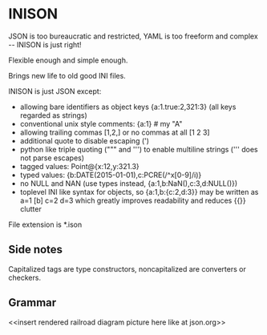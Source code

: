 # INISON

JSON is too bureaucratic and restricted, YAML is too freeform and complex -- INISON is just right!

Flexible enough and simple enough.

Brings new life to old good INI files.

INISON is just JSON except:

* allowing bare identifiers as object keys {a:1.true:2,321:3} (all keys regarded as strings)
* conventional unix style comments: {a:1} # my "A"
* allowing trailing commas [1,2,] or no commas at all [1 2 3]
* additional quote to disable escaping (')
* python like triple quoting (""" and ''') to enable multiline strings (''' does not parse escapes)
* tagged values: Point@{x:12,y:321.3}
* typed values: {b:DATE(2015-01-01),c:PCRE(/^x[0-9]/i)}
* no NULL and NAN (use types instead, {a:1,b:NaN(),c:3,d:NULL()})
* toplevel INI like syntax for objects, so {a:1,b:{c:2,d:3}} may be written as a=1 [b] c=2 d=3 which greatly improves readability and reduces {{}} clutter

File extension is *.ison

## Side notes

Capitalized tags are type constructors, noncapitalized are converters or checkers.

## Grammar

\<\<insert rendered railroad diagram picture here like at json.org\>\>
